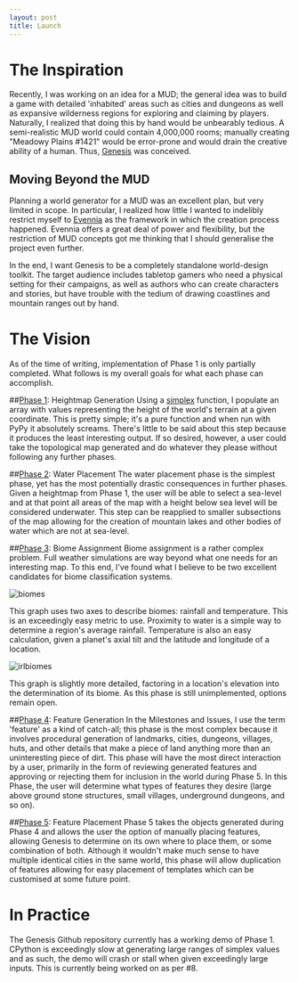 ```yaml
---
layout: post
title: Launch
---
```


The Inspiration
===
Recently, I was working on an idea for a MUD; the general idea was to build a game with detailed 'inhabited' areas such as cities and dungeons as well as expansive wilderness regions for exploring and claiming by players. Naturally, I realized that doing this by hand would be unbearably tedious. A semi-realistic MUD world could contain 4,000,000 rooms; manually creating "Meadowy Plains #1421" would be error-prone and would drain the creative ability of a human. Thus, [Genesis](https://github.com/therealfakemoot/Genesis) was conceived.

Moving Beyond the MUD
----
Planning a world generator for a MUD was an excellent plan, but very limited in scope. In particular, I realized how little I wanted to indelibly restrict myself to [Evennia](http://evennia.com/) as the framework in which the creation process happened. Evennia offers a great deal of power and flexibility, but the restriction of MUD concepts got me thinking that I should generalise the project even further.

In the end, I want Genesis to be a completely standalone world-design toolkit. The target audience includes tabletop gamers who need a physical setting for their campaigns, as well as authors who can create characters and stories, but have trouble with the tedium of drawing coastlines and mountain ranges out by hand.

The Vision
===

As of the time of writing, implementation of Phase 1 is only partially completed. What follows is my overall goals for what each phase can accomplish.

##[Phase 1](https://github.com/therealfakemoot/Genesis/issues?milestone=1&state=open): Heightmap Generation
Using a [simplex](http://en.wikipedia.org/wiki/Simplex) function, I populate an array with values representing the height of the world's terrain at a given coordinate. This is pretty simple; it's a pure function and when run with PyPy it absolutely screams. There's little to be said about this step because it produces the least interesting output. If so desired, however, a user could take the topological map generated and do whatever they please without following any further phases.

##[Phase 2](https://github.com/therealfakemoot/Genesis/issues?milestone=2&state=open): Water Placement
The water placement phase is the simplest phase, yet has the most potentially drastic consequences in further phases. Given a heightmap from Phase 1, the user will be able to select a sea-level and at that point all areas of the map with a height below sea level will be considered underwater. This step can be reapplied to smaller subsections of the map allowing for the creation of mountain lakes and other bodies of water which are not at sea-level.

##[Phase 3](https://github.com/therealfakemoot/Genesis/issues?milestone=3&state=open): Biome Assignment
Biome assignment is a rather complex problem. Full weather simulations are way beyond what one needs for an interesting map. To this end, I've found what I believe to be two excellent candidates for biome classification systems.

![biomes](https://f.cloud.github.com/assets/602852/597358/2ad832d2-cbf2-11e2-84b8-d6ca49598d30.jpg)

This graph uses two axes to describe biomes: rainfall and temperature. This is an exceedingly easy metric to use. Proximity to water is a simple way to determine a region's average rainfall. Temperature is also an easy calculation, given a planet's axial tilt and the latitude and longitude of a location.

![irlbiomes]({{site.url}}/images/tri_biome.png)

This graph is slightly more detailed, factoring in a location's elevation into the determination of its biome. As this phase is still unimplemented, options remain open.

##[Phase 4](https://github.com/therealfakemoot/Genesis/issues?milestone=4&state=open): Feature Generation
In the Milestones and Issues, I use the term 'feature' as a kind of catch-all; this phase is the most complex because it involves procedural generation of landmarks, cities, dungeons, villages, huts, and other details that make a piece of land anything more than an uninteresting piece of dirt. This phase will have the most direct interaction by a user, primarily in the form of reviewing generated features and approving or rejecting them for inclusion in the world during Phase 5. In this Phase, the user will determine what types of features they desire (large above ground stone structures, small villages, underground dungeons, and so on).

##[Phase 5](https://github.com/therealfakemoot/Genesis/issues?milestone=5&state=open): Feature Placement
Phase 5 takes the objects generated during Phase 4 and allows the user the option of manually placing features, allowing Genesis to determine on its own where to place them, or some combination of both. Although it wouldn't make much sense to have multiple identical cities in the same world, this phase will allow duplication of features allowing for easy placement of templates which can be customised at some future point.

In Practice
===
The Genesis Github repository currently has a working demo of Phase 1. CPython is exceedingly slow at generating large ranges of simplex values and as such, the demo will crash or stall when given exceedingly large inputs. This is currently being worked on as per #8.

